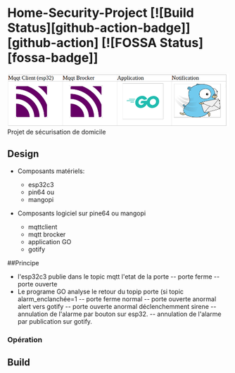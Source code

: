 # Home-Security-Project [![Build Status][github-action-badge]][github-action] [![FOSSA Status][fossa-badge]]
![Home-Security-Project, ](images/stack.png)
Projet de sécurisation de domicile
## Design

- Composants matériels:
  - esp32c3
  - pin64 ou
  - mangopi

- Composants logiciel sur pine64 ou mangopi
  - mqttclient
  - mqtt brocker
  - application GO
  - gotify 


##Principe

- l'esp32c3 publie dans le topic mqtt l'etat de la porte
  -- porte ferme
  -- porte ouverte
- Le programe GO analyse le retour du topip porte (si topic alarm_enclanchée=1
  -- porte ferme normal
  -- porte ouverte anormal alert vers gotify
  -- porte ouverte anormal déclenchemment sirene
  -- annulation de l'alarme par bouton sur esp32.
  -- annulation de l'alarme par publication sur gotify.

### Opération


## Build

